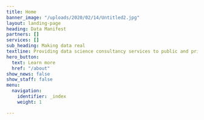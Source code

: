 ```yaml
---
title: Home
banner_image: "/uploads/2020/02/14/Untitled2.jpg"
layout: landing-page
heading: Data Manifest
partners: []
services: []
sub_heading: Making data real
textline: Providing data science consultancy services to public and private sectors
hero_button:
  text: Learn more
  href: "/about"
show_news: false
show_staff: false
menu:
  navigation:
    identifier: _index
    weight: 1

---
```

